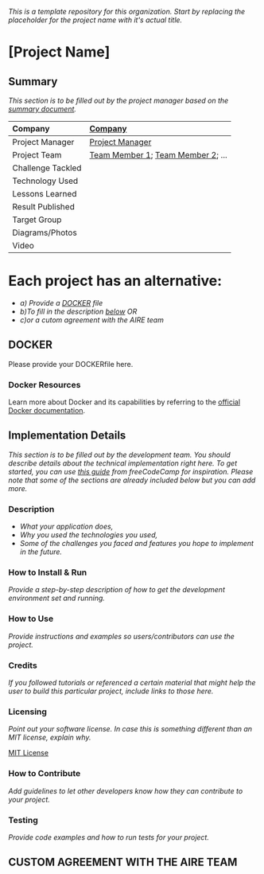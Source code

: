 *This is a template repository for this organization. Start by replacing the placeholder for the project name with it's actual title.*

# [Project Name]

## Summary
*This section is to be filled out by the project manager based on the [summary document](https://docs.google.com/spreadsheets/d/12xi2yOMm-X5PEecgyRe3WEurcSaN9A5z4DHgBacQT6M).*

| Company | [Company](https://website.link) |
| :--- | :--- |
| Project Manager | [Project Manager](https://profile.link) |
| Project Team | [Team Member 1](https://profile.link); [Team Member 2](https://profile.link); ... |
| Challenge Tackled |  |
| Technology Used |  |
| Lessons Learned |  |
| Result Published |  |
| Target Group |  |
| Diagrams/Photos |  |
| Video |  |

# Each project has an alternative:

- *a) Provide a [DOCKER](https://github.com/ai-robotics-estonia/_project_template_/edit/main/README.md#docker) file*
- *b)To fill in the description [below](https://github.com/ai-robotics-estonia/_project_template_/edit/main/README.md#implementation-details)*
*OR*
- *c)or a cutom agreement with the AIRE team*

## DOCKER
Please provide your DOCKERfile here.

### Docker Resources

Learn more about Docker and its capabilities by referring to the [official Docker documentation](https://docs.docker.com/). 
  
## Implementation Details

*This section is to be filled out by the development team. You should describe details about the technical implementation right here. To get started, you can use [this guide](https://www.freecodecamp.org/news/how-to-write-a-good-readme-file/) from freeCodeCamp for inspiration. Please note that some of the sections are already included below but you can add more.*


### Description

- *What your application does,*
- *Why you used the technologies you used,*
- *Some of the challenges you faced and features you hope to implement in the future.*

### How to Install & Run

*Provide a step-by-step description of how to get the development environment set and running.*

### How to Use

*Provide instructions and examples so users/contributors can use the project.*

### Credits

*If you followed tutorials or referenced a certain material that might help the user to build this particular project, include links to those here.*

### Licensing

*Point out your software license. In case this is something different than an MIT license, explain why.*

[MIT License](/LICENSE)

### How to Contribute

*Add guidelines to let other developers know how they can contribute to your project.*

### Testing

*Provide code examples and how to run tests for your project.*

## CUSTOM AGREEMENT WITH THE AIRE TEAM


